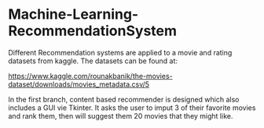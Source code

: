# Machine-Learning-RecommendationSystem

Different Recommendation systems are applied to a movie and rating datasets from kaggle. The datasets can be found at:


https://www.kaggle.com/rounakbanik/the-movies-dataset/downloads/movies_metadata.csv/5


In the first branch, content based recommender is designed which also includes a GUI vie Tkinter. It asks the user to imput 3 of their favorite movies and rank them, then will suggest them 20 movies that they might like.


